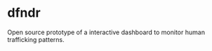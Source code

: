 dfndr
=====

Open source prototype of a interactive dashboard to monitor human trafficking patterns. 